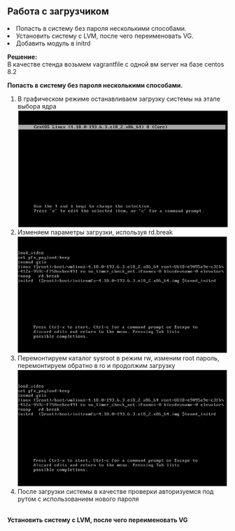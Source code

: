 ## Работа с загрузчиком

<li> Попасть в систему без пароля несколькими способами.</li>
<li> Установить систему с LVM, после чего переименовать VG.</li>
<li> Добавить модуль в initrd</li> 

**Решение:**<br>
В качестве стенда возьмем vagrantfile с одной вм server на базе centos 8.2

**Попасть в систему без пароля несколькими способами.**<br>
1. В графическом режиме останавливаем загрузку системы на этапе выбора ядра<br>
![Останавливаем загрузку](./Screenshot_1.png)
2. Изменяем параметры загрузки, используя rd.break<br>
![Изменяем параметры загрузки](./Screenshot_2.png)
3. Перемонтируем каталог sysroot в режим rw, изменим root пароль, перемонтируем обратно в ro и продолжим загрузку<br>
![Меняем пароль](./Screenshot_2.png)
4. После загрузки системы в качестве проверки авторизуемся под рутом с использованием нового пароля<br><br>

**Установить систему с LVM, после чего переименовать VG**<br>
